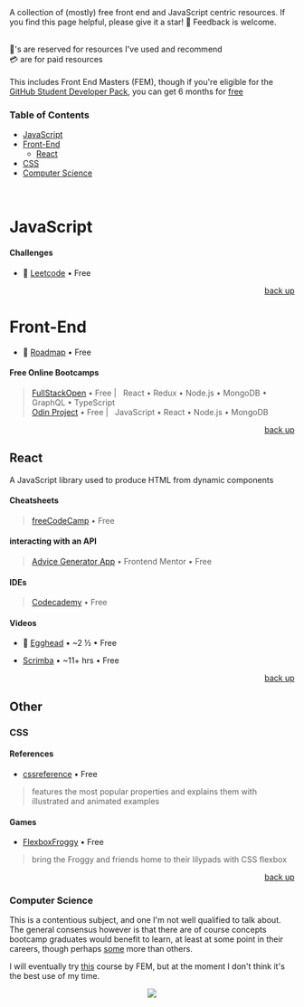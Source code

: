 <div hidden id="top"></div>
A collection of (mostly) free front end and JavaScript centric resources. If you find this page helpful, please give it a star! 🌟 Feedback is welcome. 
<br>
<br>

💜's are reserved for resources I've used and recommend <br>
💳 are for paid resources <br>
<br>
This includes Front End Masters (FEM), though if you're eligible for the [GitHub Student Developer Pack](https://education.github.com/pack), you can get 6 months for [free](https://frontendmasters.com/welcome/github-student-developers/)

### Table of Contents

* [JavaScript](#javascript)
* [Front-End](#front-end)
  * [React](#react)
* [CSS](#css)
* [Computer Science](#computer-science)

<br>

# JavaScript

#### Challenges
* 💜 [Leetcode](https://leetcode.com/) • Free

<p align="right"><a href="#top">back up</a></p>
 
# Front-End
* 💜 [Roadmap](https://roadmap.sh/frontend) • Free

#### Free Online Bootcamps
> [FullStackOpen](https://fullstackopen.com/en/)  • Free | &nbsp; React • Redux • Node.js • MongoDB • GraphQL • TypeScript <br>
> [Odin Project](https://www.theodinproject.com/paths/full-stack-javascript) • Free | &nbsp; JavaScript • React • Node.js • MongoDB 

<p align="right"><a href="#top">back up</a></p>

## React
A JavaScript library used to produce HTML from dynamic components
#### Cheatsheets
> [freeCodeCamp](https://www-freecodecamp-org.cdn.ampproject.org/c/s/www.freecodecamp.org/news/the-react-cheatsheet/amp/#react-elements) • Free

#### interacting with an API
> [Advice Generator App](https://www.frontendmentor.io/challenges/advice-generator-app-QdUG-13db) • Frontend Mentor • Free

#### IDEs
> [Codecademy](https://www.codecademy.com/learn/react-101) • Free

#### Videos
* 💜 [Egghead](https://egghead.io/courses/the-beginner-s-guide-to-react) • ~2 ½ • Free <br>
>
* [Scrimba](https://scrimba.com/learn/learnreact) • ~11+ hrs • Free

<p align="right"><a href="#top">back up</a></p>

## Other
### CSS

#### References
* [cssreference](https://cssreference.io/) • Free
> features the most popular properties and explains them with illustrated and animated examples

#### Games
* [FlexboxFroggy](https://flexboxfroggy.com/) • Free
> bring the Froggy and friends home to their lilypads with CSS flexbox

<p align="right"><a href="#top">back up</a></p>

### Computer Science

This is a contentious subject, and one I'm not well qualified to talk about. The general consensus however is that there are of course concepts bootcamp graduates would benefit to learn, at least at some point in their careers, though perhaps [some](https://benmccormick.org/2018/02/20/cs-for-fe/) more than others. 

I will eventually try [this](https://frontendmasters.com/courses/computer-science-v2/) course by FEM, but at the moment I don't think it's the best use of my time. 

<p align="center">
  <img src="https://visitor-badge.laobi.icu/badge?page_id=adrianHards/resources-js" id="counter">
</p>

